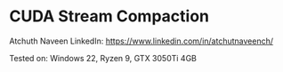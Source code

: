 CUDA Stream Compaction
======================

Atchuth Naveen
 LinkedIn: https://www.linkedin.com/in/atchutnaveench/

Tested on: Windows 22, Ryzen 9, GTX 3050Ti 4GB
